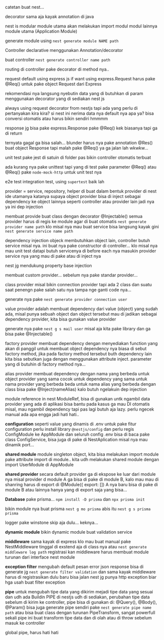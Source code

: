 catetan buat nest...

decorator sama aja kayak annotation di java

nest is modular module utama akan melakukan import modul modul lainnya module utama (Application Module)

generate module using `nest generate module NAME path`

Controller declarative menggunakan Annotation/decorator

buat controller `nest generate controller name path`

routing di controller pake decorator di method nya..

request default using express js if want using express.Request harus pake @Req() untuk pake object Request dari Express

rekomendasi nya langsung nyebutin data yang di butuhkan di param menggunakan decorator yang di sediakan nest js

always using request decorator from nestjs
tapi ada yang perlu di pertanyakan kira kira? si nest ini nerima data nya default nya apa ya? bisa conversi otomatis atau harus bikin sendiri hmmmm

response jg bisa pake express.Response pake @Req() kek biasanya tapi ga di return

ternyata gagal ga bisa salah... blunder harus nya pake annotation  @Res() buat object Response tapi malah pake @Req() ya ga jalan lah wkwkw...

unit test pake jest di satuin di folder pas bikin controller otomatis terbuat

ada kurang nya pake unittest tapi yang di test pake parameter @Req() atau @Req()
pake `node-mock-http` untuk unit test nya

e2e test integration test, using `supertest` baik lah

provider = service, repository, helper di buat dalam bentuk provider di nest
ide utamanya katanya supaya object provider bisa di inject sebagai dependency ke object lainnya seperti controller atau provider lain jadi nya ya ini dep injection

membuat provide buat class dengan decorator @Injectable() semua provider harus di regis
ke module agar di buat otomatis `nest generate provider name path` klo misal nya mau buat service bisa langsung kayak gini `nest generate service name path`

dependency injection objeck membutuhkan object lain, controller butuh service misal nya.
ini buat nya pake constructor di controller... klo misal nya mau unit test datapi butuh servicenya di before each nya masukin provider service nya yang mau di pake atau di inject nya

nest jg mendukung property base injection

membuat custom provider... sebelum nya pake standar provider...

class provider misal bikin connection provider tapi ada 2 class dan suatu saat penengn pake salah satu nya tampa nge ganti code nya...

generate nya pake `nest generate provider connection user`

value provider adalah membuat dependency dari value (object) yang sudah ada, misal punya sebuah object dan object tersebut mau di jadikan sebagai dependency provider, kita bisa gunakan value provider

generate nya pake `nest g s mail user` misal aja kita pake library dan ga bisa pake @Injectable()


factory provider membuat dependency dengan menyediakan function yang akan di panggil untuk membuat object dependency nya biasa di sebut factory method, jika pada factory method tersebut buth dependency lain kita bisa sebutkan juga dengan menggunakan attribute inject. parameter yang di butuhin di factory method nya...

alias provider membuat dependency dengan nama yang berbeda untuk object provider yang sama
cocok untuk dependency yang sama untuk nama provider yang berbeda beda untuk nama
alias yang berbeda dengan class bisa pake @Inject(nameAlias) kalo butuh ngelakuin
dep injection


module reference in nest ModuleRef, bisa di gunakan untk ngambil data provider yang 
ada di aplikasi bisa bantu pada kasus ga mau DI otomatis misal, mau ngambil dependency 
tapi pas lagi butuh aja lazy. perlu ngecek manual ada apa engga jadi hati hati..

**configuration** seperti value yang dinamis di .env untuk pake fitur configuration
perlu install library `@nestjs/config` dan perlu regis ConfigModule ke AppModule
dan seluruh config .env bisa di baca pake class ConfigService, 
bisa juga di pake di NestAplication misal nya mau dinamik port...


**shared module** module singleton object, kita bisa melakukan import module pake
attribute import di module.. kita udh melakukan shared module dengan import UserModule di AppModule

**shared provider** secara default provider ga di ekspose ke luar dari module nya
misal provider d module A ga bisa di pake di module B, kalo mau mau di shanring harus
di export di @Module({ export: []) A nya baru bisa di pake di module B atau lainnya
hanya yang di export saja yang bisa...

**Database** pake prisma... `npm install -D prisma` dan `npx prisma init`

bikin module nya buat prisma `nest g mo prisma` abis itu `nest g s prisma prisma`

logger pake winstone skip aja dulu... keknya...

**dynamic module** bikin dynamic module buat validation service

**middleware** sama kayak di express klo mau buat manual pake NestMiddleware 
tinggal di exstend aja di class nya atau `nest generate middleware log path`
registrasi kan middleware harus membuat module turunan dari interface nest module

**exception filter** mengubah default pesan error json response bisa di generate jg
`nest generate filter validation` dan sama kayak middleware harus di registrasikan dulu baru bisa jalan
nest jg punya http exception biar hga usah buat filter exception


**pipe** untuk mengubah tipe data yang dikirim mejadi tipe data yang sesuai dan udh ada Buildin PIPE di nestjs udh di sediakan, perubahan tipe data sebelum
di kirim ke controller, pipe bisa di gunakan di: @Query(), @Body(), @Param()
bisa juga generate pipe sendiri pake `nest generate pipe name path`
atau bisa buat class dengan turunan PipeTransform, sangat powerfull sekali pipe ini buat
transform tipe data dan di olah atau di throw sebelum masuk ke controller

global pipe, harus hati hati

